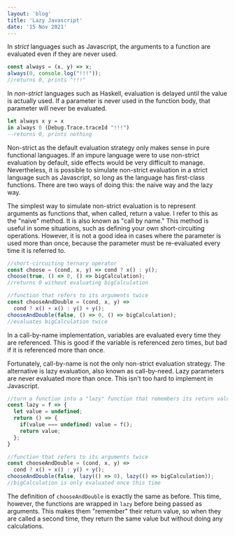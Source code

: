 ```yaml
---
layout: 'blog'
title: 'Lazy Javascript'
date: '15 Nov 2021'
---
```


In _strict_ languages such as Javascript, the arguments to a function are evaluated even if they are never used.

```javascript
const always = (x, y) => x;
always(0, console.log("!!!"));
//returns 0, prints "!!!"
```

In _non-strict_ languages such as Haskell, evaluation is delayed until the value is actually used. If a parameter is never used in the function body, that parameter will never be evaluated.

```haskell
let always x y = x
in always 0 (Debug.Trace.traceId "!!!")
--returns 0, prints nothing
```

Non-strict as the default evaluation strategy only makes sense in pure functional languages. If an impure language were to use non-strict evaluation by default, side effects would be very difficult to manage. Nevertheless, it is possible to simulate non-strict evaluation in a strict language such as Javascript, so long as the language has first-class functions. There are two ways of doing this: the naive way and the lazy way.

The simplest way to simulate non-strict evaluation is to represent arguments as functions that, when called, return a value. I refer to this as the "naive" method. It is also known as "call by name." This method is useful in some situations, such as defining your own short-circuiting operations. However, it is not a good idea in cases where the parameter is used more than once, because the parameter must be re-evaluated every time it is referred to.

```javascript
//short-circuiting ternary operator
const choose = (cond, x, y) => cond ? x() : y();
choose(true, () => 0, () => bigCalculation);
//returns 0 without evaluating bigCalculation

//function that refers to its arguments twice
const chooseAndDouble = (cond, x, y) =>
  cond ? x() + x() : y() + y();  
chooseAndDouble(false, () => 0, () => bigCalculation);
//evaluates bigCalculation twice
```

In a call-by-name implementation, variables are evaluated every time they are referenced. This is good if the variable is referenced zero times, but bad if it is referenced more than once.

Fortunately, call-by-name is not the only non-strict evaluation strategy. The alternative is lazy evaluation, also known as call-by-need. Lazy parameters are never evaluated more than once. This isn't too hard to implement in Javascript.

```javascript
//turn a function into a "lazy" function that remembers its return value
const lazy = f => {
  let value = undefined;
  return () => {
    if(value === undefined) value = f();
    return value;
  };
}

//function that refers to its arguments twice
const chooseAndDouble = (cond, x, y) =>
  cond ? x() + x() : y() + y();
chooseAndDouble(false, lazy(() => 0), lazy(() => bigCalculation));
//bigCalculation is only evaluated once this time
```

The definition of `chooseAndDouble` is exactly the same as before. This time, however, the functions are wrapped in `lazy` before being passed as arguments. This makes them "remember" their return value, so when they are called a second time, they return the same value but without doing any calculations.
